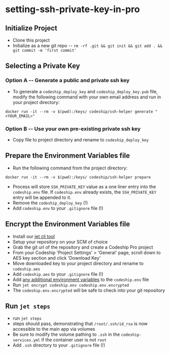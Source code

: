 # setting-ssh-private-key-in-pro

## Initialize Project

- Clone this project
- Initialize as a new git repo -- `rm -rf .git && git init && git add . && git commit -m 'first commit'`

## Selecting a Private Key

### Option A -- Generate a public and private ssh key

- To generate a `codeship_deploy_key` and `codeship_deploy_key.pub` file, modify the following command with your own email address and run in your project directory:

```
docker run -it --rm -v $(pwd):/keys/ codeship/ssh-helper generate "<YOUR_EMAIL>"
```

### Option B -- Use your own pre-existing private ssh key

- Copy file to project directory and rename to `codeship_deploy_key`

## Prepare the Environment Variables file

- Run the following command from the project directory:

```
docker run -it --rm -v $(pwd):/keys/ codeship/ssh-helper prepare
```

- Process will store `SSH_PRIVATE_KEY` value as a one liner entry into the `codeship.env` file. If `codeship.env` already exists, the `SSH_PRIVATE_KEY` entry will be appended to it.
- Remove the `codeship_deploy_key` (!)
- Add `codeship.env` to your `.gitignore` file (!)

## Encrypt the Environment Variables file

- Install our [jet cli tool](https://documentation.codeship.com/pro/jet-cli/installation/)
- Setup your repository on your SCM of choice
- Grab the git url of the repository and create a Codeship Pro project
- From your Codeship 'Project Settings' > 'General' page, scroll down to AES key section and click 'Download Key'
- Move downloaded key to your project directory and rename to `codeship.aes`
- Add `codeship.aes` to your `.gitignore` file (!)
- Add [any additional environment variables](https://documentation.codeship.com/pro/builds-and-configuration/environment-variables/#encrypting-your-environment-variables) to the `codeship.env` file
- Run `jet encrypt codeship.env codeship.env.encrypted`
- The `codeship.env.encrypted` will be safe to check into your git repository

## Run `jet steps`

- run `jet steps`
- steps should pass, demonstrating that `/root/.ssh/id_rsa` is now accessible to the main app via volumes
- Be sure to modify the volume pathing to `.ssh` in the `codeship-services.yml` if the container user is not `root`
- Add `.ssh` directory to your `.gitignore` file (!)
